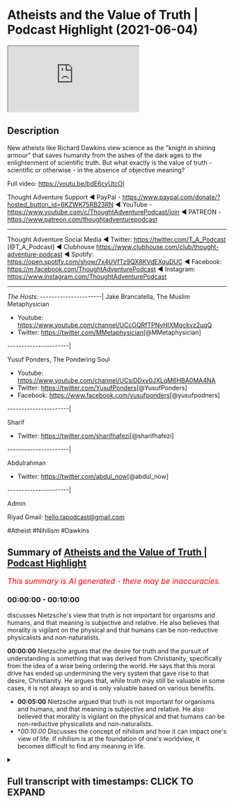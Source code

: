 # Atheists and the Value of Truth | Podcast Highlight (2021-06-04)

<iframe loading='lazy' src='https://www.youtube.com/embed/GS1wzxk5XEs'></iframe>

## Description

New atheists like Richard Dawkins view science as the "knight in shining armour" that saves humanity from the ashes of the dark ages to the enlightenment of scientific truth. But what exactly is the value of truth - scientific or otherwise - in the absence of objective meaning?

Full video: https://youtu.be/bdE6cyUtcOI

Thought Adventure Support
◄ PayPal - https://www.paypal.com/donate/?hosted_button_id=6KZWK75RB23RN 
◄ YouTube - https://www.youtube.com/c/ThoughtAdventurePodcast/join
◄ PATREON - https://www.patreon.com/thoughtadventurepodcast
____________________________________________________________________

Thought Adventure Social Media
◄ Twitter: https://twitter.com/T_A_Podcast​​ [@T_A_Podcast]
◄ Clubhouse https://www.clubhouse.com/club/thought-adventure-podcast
◄ Spotify: https://open.spotify.com/show/7x4UVfTz9QX8KVdEXquDUC
◄ Facebook: https://m.facebook.com/ThoughtAdventurePodcast
◄ Instagram: https://www.instagram.com/ThoughtAdventurePodcast​

----------------------------------------------------------------

*The Hosts:*
----------------------|
Jake Brancatella, The Muslim Metaphysician

- Youtube: https://www.youtube.com/channel/UCcGQRfTPNyHlXMqckvz2uqQ
- Twitter:  https://twitter.com/MMetaphysician​​ [@MMetaphysician]

----------------------|

Yusuf Ponders, The Pondering Soul

- Youtube: https://www.youtube.com/channel/UCsiDDxy0JXLqM6HBA0MA4NA
- Twitter: https://twitter.com/YusufPonders​​ [@YusufPonders]
- Facebook: https://www.facebook.com/yusufponders​ [@yusufpodners]

----------------------|

Sharif

- Twitter: https://twitter.com/sharifhafezi​​ [@sharifhafezi]

----------------------|

Abdulrahman

- Twitter: https://twitter.com/abdul_now​ [@abdul_now]

----------------------|

Admin

Riyad 
Gmail: hello.tapodcast@gmail.com

#Atheist #Nihilism #Dawkins

## Summary of [Atheists and the Value of Truth | Podcast Highlight](https://www.youtube.com/watch?v=GS1wzxk5XEs)


*<span style="color:red; font-size:125%">This summary is AI generated - there may be inaccuracies</span>. [](/)*

### <a onclick="modifyYTiframeseektime('0')">00:00:00</a> - <a onclick="modifyYTiframeseektime('600')">00:10:00</a>

discusses Nietzsche's view that truth is not important for organisms and humans, and that meaning is subjective and relative. He also believes that morality is vigilant on the physical and that humans can be non-reductive physicalists and non-naturalists.

**<a onclick="modifyYTiframeseektime('0')">00:00:00</a>** Nietzsche argues that the desire for truth and the pursuit of understanding is something that was derived from Christianity, specifically from the idea of a wise being ordering the world. He says that this moral drive has ended up undermining the very system that gave rise to that desire, Christianity. He argues that, while truth may still be valuable in some cases, it is not always so and is only valuable based on various benefits.
* **<a onclick="modifyYTiframeseektime('300')">00:05:00</a>** Nietzsche argued that truth is not important for organisms and humans, and that meaning is subjective and relative. He also believed that morality is vigilant on the physical and that humans can be non-reductive physicalists and non-naturalists.
* **<a onclick="modifyYTiframeseektime('600')">00:10:00</a>* Discusses the concept of nihilism and how it can impact one's view of life. If nihilism is at the foundation of one's worldview, it becomes difficult to find any meaning in life.

<details><summary><h2>Full transcript with timestamps: CLICK TO EXPAND</h2></summary>

<a onclick="modifyYTiframeseektime('8')">0:00:08</a> mentioned  
<a onclick="modifyYTiframeseektime('9')">0:00:09</a> science being underpinned so the way  
<a onclick="modifyYTiframeseektime('10')">0:00:10</a> nietzsche sort of sees  
<a onclick="modifyYTiframeseektime('12')">0:00:12</a> science he looks at science as the the  
<a onclick="modifyYTiframeseektime('14')">0:00:14</a> corpse of christianity  
<a onclick="modifyYTiframeseektime('16')">0:00:16</a> so science for him isn't the this thing  
<a onclick="modifyYTiframeseektime('19')">0:00:19</a> that sort of  
<a onclick="modifyYTiframeseektime('20')">0:00:20</a> you know like you you see religion like  
<a onclick="modifyYTiframeseektime('22')">0:00:22</a> dawkins puts it as if religion's this  
<a onclick="modifyYTiframeseektime('24')">0:00:24</a> big nasty dragon and it's  
<a onclick="modifyYTiframeseektime('26')">0:00:26</a> trying to kill everything and then  
<a onclick="modifyYTiframeseektime('27')">0:00:27</a> you've got um the  
<a onclick="modifyYTiframeseektime('29')">0:00:29</a> the knight in shining armor that just  
<a onclick="modifyYTiframeseektime('31')">0:00:31</a> rides over the horizon on his  
<a onclick="modifyYTiframeseektime('34')">0:00:34</a> his glorious steed and like and this is  
<a onclick="modifyYTiframeseektime('37')">0:00:37</a> science and then it runs over and it  
<a onclick="modifyYTiframeseektime('39')">0:00:39</a> defeats  
<a onclick="modifyYTiframeseektime('40')">0:00:40</a> the dragon and it's like yes and they  
<a onclick="modifyYTiframeseektime('42')">0:00:42</a> paint you you get it a lot  
<a onclick="modifyYTiframeseektime('44')">0:00:44</a> from these sort of um new atheist types  
<a onclick="modifyYTiframeseektime('48')">0:00:48</a> that science is built up as this sort of  
<a onclick="modifyYTiframeseektime('50')">0:00:50</a> new being  
<a onclick="modifyYTiframeseektime('51')">0:00:51</a> that comes to defeat religion and it and  
<a onclick="modifyYTiframeseektime('54')">0:00:54</a> it's not that  
<a onclick="modifyYTiframeseektime('55')">0:00:55</a> it's not that it's it's quite the  
<a onclick="modifyYTiframeseektime('57')">0:00:57</a> opposite it is  
<a onclick="modifyYTiframeseektime('58')">0:00:58</a> what is left off religion um and they  
<a onclick="modifyYTiframeseektime('61')">0:01:01</a> don't see this and the way  
<a onclick="modifyYTiframeseektime('62')">0:01:02</a> nietzsche describes it he says like  
<a onclick="modifyYTiframeseektime('64')">0:01:04</a> listen the the desire for truth  
<a onclick="modifyYTiframeseektime('66')">0:01:06</a> seeing truth as a higher value is a  
<a onclick="modifyYTiframeseektime('69')">0:01:09</a> moral judgment  
<a onclick="modifyYTiframeseektime('71')">0:01:11</a> you have to see truth as good  
<a onclick="modifyYTiframeseektime('75')">0:01:15</a> you have to see truth as something that  
<a onclick="modifyYTiframeseektime('77')">0:01:17</a> good people want to attain  
<a onclick="modifyYTiframeseektime('79')">0:01:19</a> these are all moral statements and this  
<a onclick="modifyYTiframeseektime('82')">0:01:22</a> they all like he's arguing  
<a onclick="modifyYTiframeseektime('83')">0:01:23</a> in terms of the europeans they derived  
<a onclick="modifyYTiframeseektime('85')">0:01:25</a> this from the bible  
<a onclick="modifyYTiframeseektime('87')">0:01:27</a> they derived this from the religion and  
<a onclick="modifyYTiframeseektime('89')">0:01:29</a> he says this desire  
<a onclick="modifyYTiframeseektime('91')">0:01:31</a> to achieve to truth to look at the world  
<a onclick="modifyYTiframeseektime('94')">0:01:34</a> as if it's intelligible  
<a onclick="modifyYTiframeseektime('96')">0:01:36</a> this derived from christianity as well  
<a onclick="modifyYTiframeseektime('98')">0:01:38</a> in europe specifically  
<a onclick="modifyYTiframeseektime('99')">0:01:39</a> they saw the world as something that was  
<a onclick="modifyYTiframeseektime('101')">0:01:41</a> ordered  
<a onclick="modifyYTiframeseektime('102')">0:01:42</a> by a wise being and not as chaotic like  
<a onclick="modifyYTiframeseektime('106')">0:01:46</a> the greeks prior to  
<a onclick="modifyYTiframeseektime('107')">0:01:47</a> the you know the christian west um they  
<a onclick="modifyYTiframeseektime('110')">0:01:50</a> didn't see the world in the same way  
<a onclick="modifyYTiframeseektime('112')">0:01:52</a> they saw the world as  
<a onclick="modifyYTiframeseektime('113')">0:01:53</a> a very sort of chaotic place  
<a onclick="modifyYTiframeseektime('116')">0:01:56</a> not necessarily something that was  
<a onclick="modifyYTiframeseektime('117')">0:01:57</a> intelligible um  
<a onclick="modifyYTiframeseektime('119')">0:01:59</a> no it was a country christianity gave  
<a onclick="modifyYTiframeseektime('121')">0:02:01</a> rise to this  
<a onclick="modifyYTiframeseektime('122')">0:02:02</a> way of looking at the world and this  
<a onclick="modifyYTiframeseektime('125')">0:02:05</a> moral drive  
<a onclick="modifyYTiframeseektime('126')">0:02:06</a> that pushed them towards wanting to  
<a onclick="modifyYTiframeseektime('127')">0:02:07</a> achieve truth  
<a onclick="modifyYTiframeseektime('129')">0:02:09</a> but then it's sort of the the sting  
<a onclick="modifyYTiframeseektime('132')">0:02:12</a> turns itself against like the you know  
<a onclick="modifyYTiframeseektime('134')">0:02:14</a> the bee that stings itself  
<a onclick="modifyYTiframeseektime('136')">0:02:16</a> he says this moral um drive  
<a onclick="modifyYTiframeseektime('139')">0:02:19</a> that gave rise to the obsession with  
<a onclick="modifyYTiframeseektime('141')">0:02:21</a> truth  
<a onclick="modifyYTiframeseektime('142')">0:02:22</a> and reason in the west um  
<a onclick="modifyYTiframeseektime('145')">0:02:25</a> ended up undermining the very system  
<a onclick="modifyYTiframeseektime('147')">0:02:27</a> which gave rise to that moral drive that  
<a onclick="modifyYTiframeseektime('149')">0:02:29</a> is christianity  
<a onclick="modifyYTiframeseektime('150')">0:02:30</a> and so it kills itself um yeah but  
<a onclick="modifyYTiframeseektime('154')">0:02:34</a> um people are gonna i can imagine what  
<a onclick="modifyYTiframeseektime('155')">0:02:35</a> people are gonna say or atheists are  
<a onclick="modifyYTiframeseektime('157')">0:02:37</a> gonna say  
<a onclick="modifyYTiframeseektime('158')">0:02:38</a> well yeah obviously you know uh atheists  
<a onclick="modifyYTiframeseektime('161')">0:02:41</a> can value truth  
<a onclick="modifyYTiframeseektime('163')">0:02:43</a> yeah yeah no there's nothing there's  
<a onclick="modifyYTiframeseektime('164')">0:02:44</a> something uh that's  
<a onclick="modifyYTiframeseektime('166')">0:02:46</a> from christianity so how is the question  
<a onclick="modifyYTiframeseektime('172')">0:02:52</a> because the question here is is it  
<a onclick="modifyYTiframeseektime('173')">0:02:53</a> necessary why  
<a onclick="modifyYTiframeseektime('175')">0:02:55</a> do you need to value truth now within a  
<a onclick="modifyYTiframeseektime('178')">0:02:58</a> christian framework  
<a onclick="modifyYTiframeseektime('179')">0:02:59</a> it's like well you know if you don't  
<a onclick="modifyYTiframeseektime('181')">0:03:01</a> value truth you burn for an eternity  
<a onclick="modifyYTiframeseektime('184')">0:03:04</a> like in in terms of the atheist it's  
<a onclick="modifyYTiframeseektime('187')">0:03:07</a> instrumental now  
<a onclick="modifyYTiframeseektime('188')">0:03:08</a> it's like well what is the point of  
<a onclick="modifyYTiframeseektime('190')">0:03:10</a> valuing truth if it's just detrimental  
<a onclick="modifyYTiframeseektime('192')">0:03:12</a> to me and everyone i know  
<a onclick="modifyYTiframeseektime('194')">0:03:14</a> it you know and there is no necessary  
<a onclick="modifyYTiframeseektime('197')">0:03:17</a> drive it's like  
<a onclick="modifyYTiframeseektime('198')">0:03:18</a> you know it it becomes instrumental  
<a onclick="modifyYTiframeseektime('201')">0:03:21</a> basically and  
<a onclick="modifyYTiframeseektime('202')">0:03:22</a> yes there is still the possibility for  
<a onclick="modifyYTiframeseektime('204')">0:03:24</a> opening up but  
<a onclick="modifyYTiframeseektime('205')">0:03:25</a> there's nothing there's no like fear of  
<a onclick="modifyYTiframeseektime('207')">0:03:27</a> eternal damnation it's like  
<a onclick="modifyYTiframeseektime('209')">0:03:29</a> well if in this world all of  
<a onclick="modifyYTiframeseektime('212')">0:03:32</a> the positives lie in a false  
<a onclick="modifyYTiframeseektime('215')">0:03:35</a> notion or in a false um direction to  
<a onclick="modifyYTiframeseektime('219')">0:03:39</a> move towards  
<a onclick="modifyYTiframeseektime('219')">0:03:39</a> a lie then there's very little  
<a onclick="modifyYTiframeseektime('222')">0:03:42</a> motivation  
<a onclick="modifyYTiframeseektime('223')">0:03:43</a> if you think of it from a utilitarian  
<a onclick="modifyYTiframeseektime('224')">0:03:44</a> perspective like you move towards the  
<a onclick="modifyYTiframeseektime('227')">0:03:47</a> lie  
<a onclick="modifyYTiframeseektime('228')">0:03:48</a> then there's all of this pleasure that  
<a onclick="modifyYTiframeseektime('229')">0:03:49</a> derives from it if you move towards the  
<a onclick="modifyYTiframeseektime('231')">0:03:51</a> truth there's all of this pain and  
<a onclick="modifyYTiframeseektime('232')">0:03:52</a> there's suffering  
<a onclick="modifyYTiframeseektime('234')">0:03:54</a> like if you're a utilitarian and you're  
<a onclick="modifyYTiframeseektime('236')">0:03:56</a> you're fixed in the dunya you're fixed  
<a onclick="modifyYTiframeseektime('238')">0:03:58</a> in the world  
<a onclick="modifyYTiframeseektime('239')">0:03:59</a> at what point would you want to continue  
<a onclick="modifyYTiframeseektime('241')">0:04:01</a> to value truth there  
<a onclick="modifyYTiframeseektime('243')">0:04:03</a> it becomes you know if you don't believe  
<a onclick="modifyYTiframeseektime('246')">0:04:06</a> in  
<a onclick="modifyYTiframeseektime('246')">0:04:06</a> uh sort of any justice in an afterlife  
<a onclick="modifyYTiframeseektime('250')">0:04:10</a> it's like well you know why would you  
<a onclick="modifyYTiframeseektime('252')">0:04:12</a> keep on to this thing  
<a onclick="modifyYTiframeseektime('254')">0:04:14</a> if it's completely detrimental i get and  
<a onclick="modifyYTiframeseektime('256')">0:04:16</a> that's not to say  
<a onclick="modifyYTiframeseektime('257')">0:04:17</a> um obviously there's certain examples  
<a onclick="modifyYTiframeseektime('259')">0:04:19</a> where this might  
<a onclick="modifyYTiframeseektime('260')">0:04:20</a> be the case but there's it's just  
<a onclick="modifyYTiframeseektime('264')">0:04:24</a> it's not necessary it's basically the  
<a onclick="modifyYTiframeseektime('265')">0:04:25</a> point and because there's  
<a onclick="modifyYTiframeseektime('268')">0:04:28</a> yeah so from my understanding is that  
<a onclick="modifyYTiframeseektime('269')">0:04:29</a> when you turn around and ask the  
<a onclick="modifyYTiframeseektime('270')">0:04:30</a> question why should you value  
<a onclick="modifyYTiframeseektime('272')">0:04:32</a> truth uh a lot of people divorced of a  
<a onclick="modifyYTiframeseektime('275')">0:04:35</a> particular religious belief will turn  
<a onclick="modifyYTiframeseektime('276')">0:04:36</a> around and say  
<a onclick="modifyYTiframeseektime('277')">0:04:37</a> well it's beneficial it's beneficial for  
<a onclick="modifyYTiframeseektime('281')">0:04:41</a> going human beings it's not always yeah  
<a onclick="modifyYTiframeseektime('282')">0:04:42</a> that's right so what you're saying is  
<a onclick="modifyYTiframeseektime('284')">0:04:44</a> actually well okay if it wasn't  
<a onclick="modifyYTiframeseektime('286')">0:04:46</a> beneficial let's just say it wasn't  
<a onclick="modifyYTiframeseektime('287')">0:04:47</a> beneficial just for the  
<a onclick="modifyYTiframeseektime('289')">0:04:49</a> sake of the argument would it be still  
<a onclick="modifyYTiframeseektime('292')">0:04:52</a> valuable  
<a onclick="modifyYTiframeseektime('293')">0:04:53</a> and then you're saying well it's not  
<a onclick="modifyYTiframeseektime('294')">0:04:54</a> valuable anymore so then truth  
<a onclick="modifyYTiframeseektime('296')">0:04:56</a> is only valuable based upon various  
<a onclick="modifyYTiframeseektime('299')">0:04:59</a> benefits and then you can give examples  
<a onclick="modifyYTiframeseektime('301')">0:05:01</a> and i think even donald hoffman who's a  
<a onclick="modifyYTiframeseektime('304')">0:05:04</a> professor in  
<a onclick="modifyYTiframeseektime('305')">0:05:05</a> neuroscience and philosophy of science  
<a onclick="modifyYTiframeseektime('307')">0:05:07</a> he talks about  
<a onclick="modifyYTiframeseektime('309')">0:05:09</a> this idea that evolution adapts to  
<a onclick="modifyYTiframeseektime('311')">0:05:11</a> survival not adapts to truth-finding  
<a onclick="modifyYTiframeseektime('315')">0:05:15</a> so you know he gave a particular  
<a onclick="modifyYTiframeseektime('317')">0:05:17</a> mathematical model in which he  
<a onclick="modifyYTiframeseektime('319')">0:05:19</a> demonstrated how  
<a onclick="modifyYTiframeseektime('320')">0:05:20</a> an organism that is able to see reality  
<a onclick="modifyYTiframeseektime('322')">0:05:22</a> as it is is  
<a onclick="modifyYTiframeseektime('324')">0:05:24</a> less likely to survive than an organism  
<a onclick="modifyYTiframeseektime('326')">0:05:26</a> that's more adopted to survival  
<a onclick="modifyYTiframeseektime('328')">0:05:28</a> even if it's less correlated to truth so  
<a onclick="modifyYTiframeseektime('331')">0:05:31</a> truth-finding  
<a onclick="modifyYTiframeseektime('332')">0:05:32</a> is not necessary for organisms and human  
<a onclick="modifyYTiframeseektime('336')">0:05:36</a> beings in order to have benefit and so  
<a onclick="modifyYTiframeseektime('338')">0:05:38</a> he's basically  
<a onclick="modifyYTiframeseektime('339')">0:05:39</a> his argument is how we see the world is  
<a onclick="modifyYTiframeseektime('341')">0:05:41</a> not really  
<a onclick="modifyYTiframeseektime('342')">0:05:42</a> how the world is it's just how we've  
<a onclick="modifyYTiframeseektime('345')">0:05:45</a> evolved to perceive it  
<a onclick="modifyYTiframeseektime('346')">0:05:46</a> you know as like a user interface of the  
<a onclick="modifyYTiframeseektime('349')">0:05:49</a> world so  
<a onclick="modifyYTiframeseektime('350')">0:05:50</a> truth therefore becomes something that's  
<a onclick="modifyYTiframeseektime('352')">0:05:52</a> not even valued  
<a onclick="modifyYTiframeseektime('354')">0:05:54</a> as a necessary thing as as you mentioned  
<a onclick="modifyYTiframeseektime('357')">0:05:57</a> yourself  
<a onclick="modifyYTiframeseektime('358')">0:05:58</a> and if that i think i think if i could  
<a onclick="modifyYTiframeseektime('360')">0:06:00</a> just  
<a onclick="modifyYTiframeseektime('361')">0:06:01</a> if if i could just add to that shift the  
<a onclick="modifyYTiframeseektime('362')">0:06:02</a> the idea that the truth like the  
<a onclick="modifyYTiframeseektime('366')">0:06:06</a> truth seeking and why we ought to seek  
<a onclick="modifyYTiframeseektime('367')">0:06:07</a> truth right um  
<a onclick="modifyYTiframeseektime('369')">0:06:09</a> is it's it's not that um for  
<a onclick="modifyYTiframeseektime('373')">0:06:13</a> the the nihilist or or or or fernica  
<a onclick="modifyYTiframeseektime('376')">0:06:16</a> it's it's not that  
<a onclick="modifyYTiframeseektime('377')">0:06:17</a> it doesn't matter it's that it restricts  
<a onclick="modifyYTiframeseektime('381')">0:06:21</a> you  
<a onclick="modifyYTiframeseektime('381')">0:06:21</a> right so the the idea is that the  
<a onclick="modifyYTiframeseektime('384')">0:06:24</a> problem  
<a onclick="modifyYTiframeseektime('385')">0:06:25</a> when you guys seek truth it's gonna take  
<a onclick="modifyYTiframeseektime('387')">0:06:27</a> you to this  
<a onclick="modifyYTiframeseektime('388')">0:06:28</a> conclusion that these mythologies are  
<a onclick="modifyYTiframeseektime('391')">0:06:31</a> false  
<a onclick="modifyYTiframeseektime('392')">0:06:32</a> right that there is no true there is no  
<a onclick="modifyYTiframeseektime('394')">0:06:34</a> ultimate truth in the world that we  
<a onclick="modifyYTiframeseektime('395')">0:06:35</a> that you know gives us meaning and that  
<a onclick="modifyYTiframeseektime('398')">0:06:38</a> conclusion if truth does matter  
<a onclick="modifyYTiframeseektime('400')">0:06:40</a> you should follow the implications of  
<a onclick="modifyYTiframeseektime('402')">0:06:42</a> that truth  
<a onclick="modifyYTiframeseektime('403')">0:06:43</a> where it leads you to and you should  
<a onclick="modifyYTiframeseektime('405')">0:06:45</a> become a nihilist and just you know  
<a onclick="modifyYTiframeseektime('407')">0:06:47</a> and it's going to take you to very bad  
<a onclick="modifyYTiframeseektime('408')">0:06:48</a> places that's that's  
<a onclick="modifyYTiframeseektime('410')">0:06:50</a> that i think was nietzsche's idea and  
<a onclick="modifyYTiframeseektime('412')">0:06:52</a> that's why he didn't  
<a onclick="modifyYTiframeseektime('414')">0:06:54</a> truth wasn't the priority for him right  
<a onclick="modifyYTiframeseektime('416')">0:06:56</a> so for him it was like  
<a onclick="modifyYTiframeseektime('417')">0:06:57</a> okay truth matters but in as yusuf put  
<a onclick="modifyYTiframeseektime('421')">0:07:01</a> it in like a  
<a onclick="modifyYTiframeseektime('422')">0:07:02</a> instrumentalist manner like as far  
<a onclick="modifyYTiframeseektime('425')">0:07:05</a> as it helps you useful you know achieve  
<a onclick="modifyYTiframeseektime('428')">0:07:08</a> your drives right achieve  
<a onclick="modifyYTiframeseektime('430')">0:07:10</a> your your your desires and and uh and  
<a onclick="modifyYTiframeseektime('433')">0:07:13</a> but  
<a onclick="modifyYTiframeseektime('433')">0:07:13</a> that has serious implications for  
<a onclick="modifyYTiframeseektime('436')">0:07:16</a> morality for example right  
<a onclick="modifyYTiframeseektime('438')">0:07:18</a> and and it is at the end of the day like  
<a onclick="modifyYTiframeseektime('440')">0:07:20</a> like like there's  
<a onclick="modifyYTiframeseektime('442')">0:07:22</a> you know in terms of cosmic nihilism  
<a onclick="modifyYTiframeseektime('444')">0:07:24</a> right which is  
<a onclick="modifyYTiframeseektime('445')">0:07:25</a> which is an extreme version of  
<a onclick="modifyYTiframeseektime('446')">0:07:26</a> existential nihilism that does have a  
<a onclick="modifyYTiframeseektime('449')">0:07:29</a> huge psychological  
<a onclick="modifyYTiframeseektime('450')">0:07:30</a> implication on humans right the fact  
<a onclick="modifyYTiframeseektime('452')">0:07:32</a> that you're me your  
<a onclick="modifyYTiframeseektime('453')">0:07:33</a> your existence is utterly meaningless on  
<a onclick="modifyYTiframeseektime('456')">0:07:36</a> a cosmic scale  
<a onclick="modifyYTiframeseektime('458')">0:07:38</a> uh so if it's meaningless on a cosmic  
<a onclick="modifyYTiframeseektime('460')">0:07:40</a> scale why would you even  
<a onclick="modifyYTiframeseektime('461')">0:07:41</a> value meaning of truth for morality  
<a onclick="modifyYTiframeseektime('465')">0:07:45</a> on an individual skill yeah yeah the the  
<a onclick="modifyYTiframeseektime('468')">0:07:48</a> the idea is that the  
<a onclick="modifyYTiframeseektime('469')">0:07:49</a> existentialist tries to get out of this  
<a onclick="modifyYTiframeseektime('471')">0:07:51</a> by by by saying that what wait you're  
<a onclick="modifyYTiframeseektime('473')">0:07:53</a> you guys are ignoring the subjective  
<a onclick="modifyYTiframeseektime('475')">0:07:55</a> aspect  
<a onclick="modifyYTiframeseektime('475')">0:07:55</a> of meaning it's it's objective why why  
<a onclick="modifyYTiframeseektime('477')">0:07:57</a> why should it be relative to the cosmos  
<a onclick="modifyYTiframeseektime('480')">0:08:00</a> but then the problem is you're going to  
<a onclick="modifyYTiframeseektime('481')">0:08:01</a> be going in circles again you're back  
<a onclick="modifyYTiframeseektime('483')">0:08:03</a> where you started you're trying to  
<a onclick="modifyYTiframeseektime('484')">0:08:04</a> you again get to create this  
<a onclick="modifyYTiframeseektime('486')">0:08:06</a> metanarrative you can't however you are  
<a onclick="modifyYTiframeseektime('488')">0:08:08</a> going to try to create meaning  
<a onclick="modifyYTiframeseektime('490')">0:08:10</a> you will create this story this  
<a onclick="modifyYTiframeseektime('493')">0:08:13</a> mythology  
<a onclick="modifyYTiframeseektime('494')">0:08:14</a> about why a certain truth matters like  
<a onclick="modifyYTiframeseektime('497')">0:08:17</a> for example why happiness matters  
<a onclick="modifyYTiframeseektime('499')">0:08:19</a> and and you are going to stick to that  
<a onclick="modifyYTiframeseektime('501')">0:08:21</a> as some kind of transcendent truth  
<a onclick="modifyYTiframeseektime('503')">0:08:23</a> and and the issues you're going to face  
<a onclick="modifyYTiframeseektime('505')">0:08:25</a> if you're concerned with metaphysics and  
<a onclick="modifyYTiframeseektime('507')">0:08:27</a> truth  
<a onclick="modifyYTiframeseektime('508')">0:08:28</a> the difficulty of uh you know validating  
<a onclick="modifyYTiframeseektime('512')">0:08:32</a> such meaning  
<a onclick="modifyYTiframeseektime('512')">0:08:32</a> on a materialistic world i mean a lot of  
<a onclick="modifyYTiframeseektime('515')">0:08:35</a> people have attempted to do that i don't  
<a onclick="modifyYTiframeseektime('517')">0:08:37</a> want to  
<a onclick="modifyYTiframeseektime('518')">0:08:38</a> i don't excuse me i don't want to like  
<a onclick="modifyYTiframeseektime('520')">0:08:40</a> straw man or oversimplify  
<a onclick="modifyYTiframeseektime('522')">0:08:42</a> their position but in my view uh uh i  
<a onclick="modifyYTiframeseektime('525')">0:08:45</a> think it's very difficult to make it  
<a onclick="modifyYTiframeseektime('526')">0:08:46</a> work well i mean it's it's one of two  
<a onclick="modifyYTiframeseektime('528')">0:08:48</a> options you're either going to  
<a onclick="modifyYTiframeseektime('530')">0:08:50</a> say it's it's a it's a just it's a  
<a onclick="modifyYTiframeseektime('532')">0:08:52</a> useful fiction  
<a onclick="modifyYTiframeseektime('534')">0:08:54</a> or you're going to try to say to just  
<a onclick="modifyYTiframeseektime('537')">0:08:57</a> make some kind of uh you know ad hoc  
<a onclick="modifyYTiframeseektime('539')">0:08:59</a> assertion that it's just  
<a onclick="modifyYTiframeseektime('542')">0:09:02</a> it's just they're just like what what  
<a onclick="modifyYTiframeseektime('544')">0:09:04</a> some materials do with consciousness  
<a onclick="modifyYTiframeseektime('545')">0:09:05</a> that it just it's just an emergent  
<a onclick="modifyYTiframeseektime('547')">0:09:07</a> property with with no further  
<a onclick="modifyYTiframeseektime('549')">0:09:09</a> explanation required whatsoever so  
<a onclick="modifyYTiframeseektime('550')">0:09:10</a> morality just  
<a onclick="modifyYTiframeseektime('552')">0:09:12</a> is just super vigilant on the physical  
<a onclick="modifyYTiframeseektime('554')">0:09:14</a> and we can just call ourselves  
<a onclick="modifyYTiframeseektime('555')">0:09:15</a> non-reductive physicalists  
<a onclick="modifyYTiframeseektime('557')">0:09:17</a> and non-naturalists in that sense so  
<a onclick="modifyYTiframeseektime('560')">0:09:20</a> excuse me again  
<a onclick="modifyYTiframeseektime('561')">0:09:21</a> uh so so the problem that's that's i  
<a onclick="modifyYTiframeseektime('563')">0:09:23</a> think the problem it's not that truth  
<a onclick="modifyYTiframeseektime('565')">0:09:25</a> doesn't matter  
<a onclick="modifyYTiframeseektime('566')">0:09:26</a> it's that truth is going to lead us to  
<a onclick="modifyYTiframeseektime('568')">0:09:28</a> this you know this this  
<a onclick="modifyYTiframeseektime('570')">0:09:30</a> uh skepticism right this this  
<a onclick="modifyYTiframeseektime('573')">0:09:33</a> nihilism about the world right there's  
<a onclick="modifyYTiframeseektime('574')">0:09:34</a> there's no ultimate meaning and i think  
<a onclick="modifyYTiframeseektime('576')">0:09:36</a> that is the fundamental presumption that  
<a onclick="modifyYTiframeseektime('579')">0:09:39</a> that nietzsche has  
<a onclick="modifyYTiframeseektime('580')">0:09:40</a> i just want to add on what you said  
<a onclick="modifyYTiframeseektime('581')">0:09:41</a> there so this idea of it being  
<a onclick="modifyYTiframeseektime('583')">0:09:43</a> restrictive is is  
<a onclick="modifyYTiframeseektime('585')">0:09:45</a> a really really important point so it's  
<a onclick="modifyYTiframeseektime('588')">0:09:48</a> like when it comes to someone because  
<a onclick="modifyYTiframeseektime('589')">0:09:49</a> nietzsche's whole process was basically  
<a onclick="modifyYTiframeseektime('591')">0:09:51</a> and there's going to be this um the  
<a onclick="modifyYTiframeseektime('593')">0:09:53</a> destroying of the status quo in terms of  
<a onclick="modifyYTiframeseektime('595')">0:09:55</a> what the values are  
<a onclick="modifyYTiframeseektime('596')">0:09:56</a> in society and then the society would  
<a onclick="modifyYTiframeseektime('599')">0:09:59</a> have to go through this process of  
<a onclick="modifyYTiframeseektime('600')">0:10:00</a> reevaluation of values now in that  
<a onclick="modifyYTiframeseektime('603')">0:10:03</a> reevaluation  
<a onclick="modifyYTiframeseektime('604')">0:10:04</a> truth doesn't have to be valued if you  
<a onclick="modifyYTiframeseektime('607')">0:10:07</a> find it something restrictive  
<a onclick="modifyYTiframeseektime('609')">0:10:09</a> then you can continue to build a new  
<a onclick="modifyYTiframeseektime('612')">0:10:12</a> value system where truth doesn't play a  
<a onclick="modifyYTiframeseektime('613')">0:10:13</a> part in it  
<a onclick="modifyYTiframeseektime('614')">0:10:14</a> and that you don't have to maybe because  
<a onclick="modifyYTiframeseektime('617')">0:10:17</a> you do  
<a onclick="modifyYTiframeseektime('618')">0:10:18</a> you don't like the things that you know  
<a onclick="modifyYTiframeseektime('620')">0:10:20</a> come out of that but people don't for  
<a onclick="modifyYTiframeseektime('622')">0:10:22</a> example  
<a onclick="modifyYTiframeseektime('622')">0:10:22</a> this idea that um and we need to touch  
<a onclick="modifyYTiframeseektime('625')">0:10:25</a> on this as well that why if there's a  
<a onclick="modifyYTiframeseektime('626')">0:10:26</a> cosmic nihilism does that  
<a onclick="modifyYTiframeseektime('628')">0:10:28</a> necessarily entail existential nihilism  
<a onclick="modifyYTiframeseektime('631')">0:10:31</a> on like a personal level  
<a onclick="modifyYTiframeseektime('633')">0:10:33</a> and and the reason is is like if you  
<a onclick="modifyYTiframeseektime('636')">0:10:36</a> want to feel  
<a onclick="modifyYTiframeseektime('637')">0:10:37</a> meaning in a um in an authentic manner  
<a onclick="modifyYTiframeseektime('640')">0:10:40</a> it becomes impossible when you  
<a onclick="modifyYTiframeseektime('642')">0:10:42</a> understand that or  
<a onclick="modifyYTiframeseektime('644')">0:10:44</a> you've come to an understanding where  
<a onclick="modifyYTiframeseektime('645')">0:10:45</a> you see the world as nothing but  
<a onclick="modifyYTiframeseektime('647')">0:10:47</a> um being on the foundational level just  
<a onclick="modifyYTiframeseektime('650')">0:10:50</a> empty matter there's no conscious push  
<a onclick="modifyYTiframeseektime('652')">0:10:52</a> it's all random atoms hitting each other  
<a onclick="modifyYTiframeseektime('655')">0:10:55</a> it's all chaos it's all absurd  
<a onclick="modifyYTiframeseektime('657')">0:10:57</a> if you've got this notion off the absurd  
<a onclick="modifyYTiframeseektime('659')">0:10:59</a> at the foundation of  
<a onclick="modifyYTiframeseektime('660')">0:11:00</a> everything any meaning that you build on  
<a onclick="modifyYTiframeseektime('662')">0:11:02</a> top of that  
<a onclick="modifyYTiframeseektime('663')">0:11:03</a> becomes necessarily an act like child's  
<a onclick="modifyYTiframeseektime('667')">0:11:07</a> play  
<a onclick="modifyYTiframeseektime('668')">0:11:08</a> like the children on the playground when  
<a onclick="modifyYTiframeseektime('670')">0:11:10</a> they're playing make-believe you can't  
<a onclick="modifyYTiframeseektime('672')">0:11:12</a> there's that's always at the back of  
<a onclick="modifyYTiframeseektime('673')">0:11:13</a> your head and if it's  
<a onclick="modifyYTiframeseektime('675')">0:11:15</a> at the back of your head unless you you  
<a onclick="modifyYTiframeseektime('677')">0:11:17</a> build a wall between you and it  
<a onclick="modifyYTiframeseektime('679')">0:11:19</a> then yeah you can you can you can't play  
<a onclick="modifyYTiframeseektime('682')">0:11:22</a> with meaning in an authentic manner  
<a onclick="modifyYTiframeseektime('693')">0:11:33</a> you  
</details>